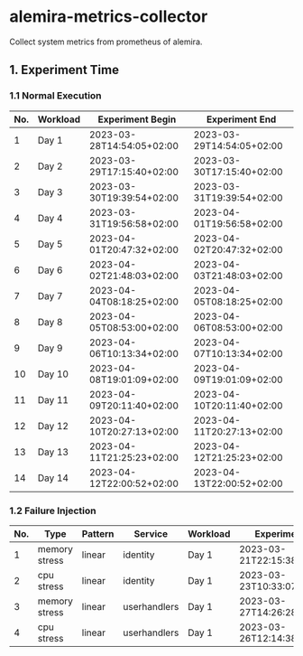 # alemira-metrics-collector
Collect system metrics from prometheus of alemira.

## 1. Experiment Time

### 1.1 Normal Execution
| No. | Workload | Experiment Begin | Experiment End |
| --- | -------- | ---------------- | -------------- |
| 1 | Day 1 | 2023-03-28T14:54:05+02:00 | 2023-03-29T14:54:05+02:00 |
| 2 | Day 2 | 2023-03-29T17:15:40+02:00 | 2023-03-30T17:15:40+02:00 |
| 3 | Day 3 | 2023-03-30T19:39:54+02:00 | 2023-03-31T19:39:54+02:00 |
| 4 | Day 4 | 2023-03-31T19:56:58+02:00 | 2023-04-01T19:56:58+02:00 |
| 5 | Day 5 | 2023-04-01T20:47:32+02:00 | 2023-04-02T20:47:32+02:00 |
| 6 | Day 6 | 2023-04-02T21:48:03+02:00 | 2023-04-03T21:48:03+02:00 |
| 7 | Day 7 | 2023-04-04T08:18:25+02:00 | 2023-04-05T08:18:25+02:00 |
| 8 | Day 8 | 2023-04-05T08:53:00+02:00 | 2023-04-06T08:53:00+02:00 |
| 9 | Day 9 | 2023-04-06T10:13:34+02:00 | 2023-04-07T10:13:34+02:00 |
| 10 | Day 10 | 2023-04-08T19:01:09+02:00 | 2023-04-09T19:01:09+02:00 |
| 11 | Day 11 | 2023-04-09T20:11:40+02:00 | 2023-04-10T20:11:40+02:00 |
| 12 | Day 12 | 2023-04-10T20:27:13+02:00 | 2023-04-11T20:27:13+02:00 |
| 13 | Day 13 | 2023-04-11T21:25:23+02:00 | 2023-04-12T21:25:23+02:00 |
| 14 | Day 14 | 2023-04-12T22:00:52+02:00 | 2023-04-13T22:00:52+02:00 |

### 1.2 Failure Injection
| No. | Type | Pattern | Service | Workload | Experiment Begin | Experiment End | Failure Begin | Failure End |
| --- | ---- | ------- | ------- | -------- | ---------------- | -------------- | ------------- | ----------- |
| 1 | memory stress | linear | identity | Day 1 | 2023-03-21T22:15:38.000+01:00 | 2023-03-22T22:14:50.000+01:00 | 2023-03-22T07:25:00.000+01:00 | 2023-03-22T10:25:00.000+01:00 |
| 2 | cpu stress | linear | identity | Day 1 | 2023-03-23T10:33:07.000+01:00 | 2023-03-24T10:30:04.000+01:00 | 2023-03-23T20:44:00.000+01:00 | 2023-03-23T23:14:00.000+01:00 |
| 3 | memory stress | linear | userhandlers | Day 1 | 2023-03-27T14:26:28.000+01:00 | 2023-03-28T14:24:36.000+01:00 | 2023-03-27T23:36:28+01:00 | 2023-03-28T02:36:28+01:00 |
| 4 | cpu stress | linear | userhandlers | Day 1 | 2023-03-26T12:14:38.000+01:00 | 2023-03-27T12:13:39.000+01:00 | 2023-03-26T21:24:38+01:00 | 2023-03-27T00:24:38+01:00 |